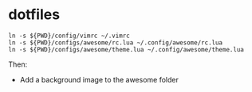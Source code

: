 # dotfiles

```
ln -s ${PWD}/config/vimrc ~/.vimrc
ln -s ${PWD}/configs/awesome/rc.lua ~/.config/awesome/rc.lua
ln -s ${PWD}/configs/awesome/theme.lua ~/.config/awesome/theme.lua
```

Then:

- Add a background image to the awesome folder
